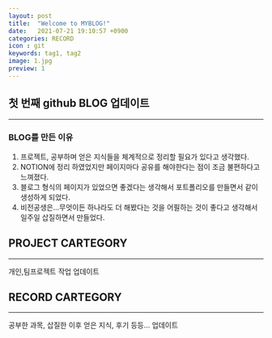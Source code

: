 ```yaml
---
layout: post
title:  "Welcome to MYBLOG!"
date:   2021-07-21 19:10:57 +0900
categories: RECORD
icon : git
keywords: tag1, tag2
image: 1.jpg
preview: 1
---
```


## 첫 번째 github BLOG 업데이트
---

### BLOG를 만든 이유
1. 프로젝트, 공부하며 얻은 지식들을 체계적으로 정리할 필요가 있다고 생각했다.
2. NOTION에 정리 하였었지만 페이지마다 공유를 해야한다는 점이 조금 불편하다고 느껴졌다.
3. 블로그 형식의 페이지가 있었으면 좋겠다는 생각해서 포트폴리오를 만들면서 같이 생성하게 되었다.
4. 비전공생은...무엇이든 하나라도 더 해봤다는 것을 어필하는 것이 좋다고 생각해서 일주일 삽질하면서 만들었다.


## PROJECT CARTEGORY
---
개인,팀프로젝트 작업 업데이트


## RECORD CARTEGORY
---
공부한 과목, 삽질한 이후 얻은 지식, 후기 등등... 업데이트

